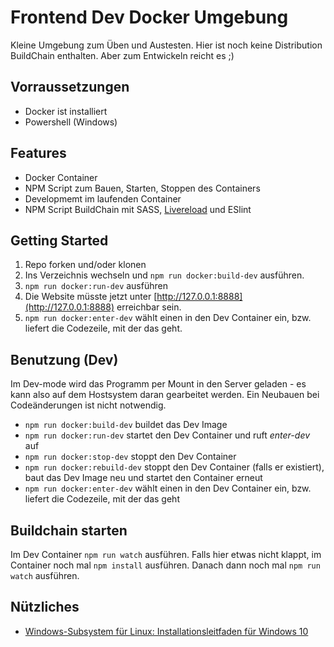 # Frontend Dev Docker Umgebung
Kleine Umgebung zum Üben und Austesten. Hier ist noch keine Distribution BuildChain enthalten. Aber zum Entwickeln reicht es ;)


## Vorraussetzungen
- Docker ist installiert
- Powershell (Windows)

## Features
- Docker Container
- NPM Script zum Bauen, Starten, Stoppen des Containers
- Developmemt im laufenden Container
- NPM Script BuildChain mit SASS, [Livereload](http://livereload.com/extensions/) und ESlint

## Getting Started
1. Repo forken und/oder klonen
2. Ins Verzeichnis wechseln und `npm run docker:build-dev` ausführen.
3. `npm run docker:run-dev` ausführen
4. Die Website müsste jetzt unter [http://127.0.0.1:8888](http://127.0.0.1:8888) erreichbar sein.
5. `npm run docker:enter-dev` wählt einen in den Dev Container ein, bzw. liefert die Codezeile, mit der das geht. 

## Benutzung (Dev)
Im Dev-mode wird das Programm per Mount in den Server geladen - es kann also auf dem Hostsystem daran gearbeitet werden. Ein Neubauen bei Codeänderungen ist nicht notwendig.
- `npm run docker:build-dev` buildet das Dev Image
- `npm run docker:run-dev` startet den Dev Container und ruft *enter-dev* auf
- `npm run docker:stop-dev` stoppt den Dev Container
- `npm run docker:rebuild-dev` stoppt den Dev Container (falls er existiert), baut das Dev Image neu und startet den Container erneut
- `npm run docker:enter-dev` wählt einen in den Dev Container ein, bzw. liefert die Codezeile, mit der das geht

## Buildchain starten
Im Dev Container `npm run watch` ausführen. Falls hier etwas nicht klappt, im Container noch mal `npm install` ausführen. Danach dann noch mal `npm run watch` ausführen.

## Nützliches
- [Windows-Subsystem für Linux: Installationsleitfaden für Windows 10](https://docs.microsoft.com/de-de/windows/wsl/install-win10)
